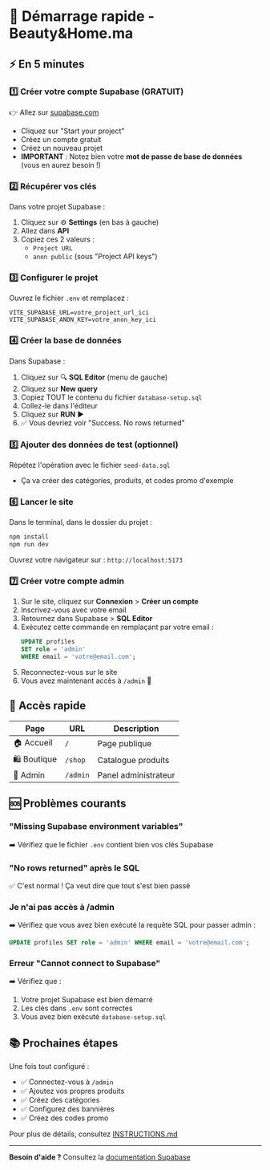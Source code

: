 # 🚀 Démarrage rapide - Beauty&Home.ma

## ⚡ En 5 minutes

### 1️⃣ Créer votre compte Supabase (GRATUIT)
👉 Allez sur [supabase.com](https://supabase.com)
- Cliquez sur "Start your project"
- Créez un compte gratuit
- Créez un nouveau projet
- **IMPORTANT** : Notez bien votre **mot de passe de base de données** (vous en aurez besoin !)

### 2️⃣ Récupérer vos clés
Dans votre projet Supabase :
1. Cliquez sur ⚙️ **Settings** (en bas à gauche)
2. Allez dans **API**
3. Copiez ces 2 valeurs :
   - `Project URL`
   - `anon public` (sous "Project API keys")

### 3️⃣ Configurer le projet
Ouvrez le fichier `.env` et remplacez :
```env
VITE_SUPABASE_URL=votre_project_url_ici
VITE_SUPABASE_ANON_KEY=votre_anon_key_ici
```

### 4️⃣ Créer la base de données
Dans Supabase :
1. Cliquez sur 🔍 **SQL Editor** (menu de gauche)
2. Cliquez sur **New query**
3. Copiez TOUT le contenu du fichier `database-setup.sql`
4. Collez-le dans l'éditeur
5. Cliquez sur **RUN** ▶️
6. ✅ Vous devriez voir "Success. No rows returned"

### 5️⃣ Ajouter des données de test (optionnel)
Répétez l'opération avec le fichier `seed-data.sql`
- Ça va créer des catégories, produits, et codes promo d'exemple

### 6️⃣ Lancer le site
Dans le terminal, dans le dossier du projet :
```bash
npm install
npm run dev
```

Ouvrez votre navigateur sur : `http://localhost:5173`

### 7️⃣ Créer votre compte admin
1. Sur le site, cliquez sur **Connexion** > **Créer un compte**
2. Inscrivez-vous avec votre email
3. Retournez dans Supabase > **SQL Editor**
4. Exécutez cette commande en remplaçant par votre email :
   ```sql
   UPDATE profiles
   SET role = 'admin'
   WHERE email = 'votre@email.com';
   ```
5. Reconnectez-vous sur le site
6. Vous avez maintenant accès à `/admin` 🎉

## 🎯 Accès rapide

| Page | URL | Description |
|------|-----|-------------|
| 🏠 Accueil | `/` | Page publique |
| 🛍️ Boutique | `/shop` | Catalogue produits |
| 🔐 Admin | `/admin` | Panel administrateur |

## 🆘 Problèmes courants

### "Missing Supabase environment variables"
➡️ Vérifiez que le fichier `.env` contient bien vos clés Supabase

### "No rows returned" après le SQL
✅ C'est normal ! Ça veut dire que tout s'est bien passé

### Je n'ai pas accès à /admin
➡️ Vérifiez que vous avez bien exécuté la requête SQL pour passer admin :
```sql
UPDATE profiles SET role = 'admin' WHERE email = 'votre@email.com';
```

### Erreur "Cannot connect to Supabase"
➡️ Vérifiez que :
1. Votre projet Supabase est bien démarré
2. Les clés dans `.env` sont correctes
3. Vous avez bien exécuté `database-setup.sql`

## 📚 Prochaines étapes

Une fois tout configuré :
- ✅ Connectez-vous à `/admin`
- ✅ Ajoutez vos propres produits
- ✅ Créez des catégories
- ✅ Configurez des bannières
- ✅ Créez des codes promo

Pour plus de détails, consultez [INSTRUCTIONS.md](./INSTRUCTIONS.md)

---

**Besoin d'aide ?** Consultez la [documentation Supabase](https://supabase.com/docs)
